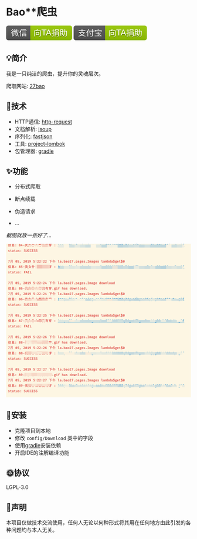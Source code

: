 # Bao**爬虫

[![微信赞助按钮](README/68747470733a2f2f696d672e736869656c64732e696f2f62616467652f2545352542452541452545342542462541312d25453525393025393154412545362538442539302545352538412541392d677265656e2e737667.svg)](https://cdn.jsdelivr.net/gh/Tomotoes/images/blog/wechat.png) [![支付宝赞助按钮](README/68747470733a2f2f696d672e736869656c64732e696f2f62616467652f2545362539342541462545342542422539382545352541452539442d25453525393025393154412545362538442539302545352538412541392d677265656e2e737667.svg)](https://cdn.jsdelivr.net/gh/Tomotoes/images/blog/alipay.png)



## 💡简介

我是一只纯洁的爬虫，提升你的灵魂层次。

爬取网站: [27bao](<https://www.27bao.la/>)



## 📃技术

- HTTP通信: [http-request](<https://github.com/kevinsawicki/http-request>)
- 文档解析: [jsoup](https://jsoup.org/)
- 序列化: [fastjson](https://github.com/alibaba/fastjson)
- 工具: [project-lombok](https://projectlombok.org/)
- 包管理器: [gradle](https://gradle.org/)



## ✨功能

- 分布式爬取

- 断点续载

- 伪造请求

- ...

  

*截图就放一张好了...*

![1562318765258](README/1562318765258.png)



## 🎉安装

- 克隆项目到本地
- 修改 `config/Download` 类中的字段
- 使用[gradle](https://gradle.org/)安装依赖
- 开启IDE的注解编译功能



## 🌞协议

LGPL-3.0



## 🔔声明

本项目仅做技术交流使用，任何人无论以何种形式将其用在任何地方由此引发的各种问题均与本人无关。
